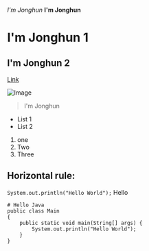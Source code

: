 *I'm Jonghun*
**I'm Jonghun**
# I'm Jonghun 1
## I'm Jonghun 2

[Link](http://a.com)

![Image](https://commonmark.org/help/images/favicon.png)
> I'm Jonghun
* List 1
* List 2
1. one
2. Two
3. Three

Horizontal rule:
---

`System.out.println("Hello World");` Hello

```
# Hello Java
public class Main
{
	public static void main(String[] args) {
		System.out.println("Hello World");
	}
}
